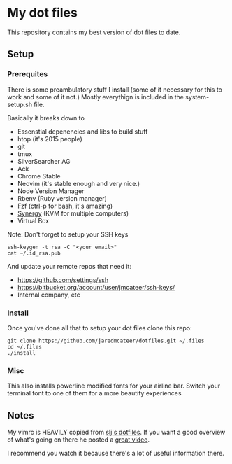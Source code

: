 My dot files
============

This repository contains my best version of dot files to date.

Setup
-----

### Prerequites

There is some preambulatory stuff I install (some of it necessary for this to
work and some of it not.) Mostly everythign is included in the system-setup.sh 
file.

Basically it breaks down to

* Essenstial depenencies and libs to build stuff
* htop (it's 2015 people)
* git
* tmux
* SilverSearcher AG
* Ack
* Chrome Stable
* Neovim (it's stable enough and very nice.)
* Node Version Manager
* Rbenv (Ruby version manager)
* Fzf (ctrl-p for bash, it's amazing)
* [Synergy](http://synergy-project.org/download/) (KVM for multiple computers)
* Virtual Box

Note: Don't forget to setup your SSH keys

```
ssh-keygen -t rsa -C "<your email>"
cat ~/.id_rsa.pub
```

And update your remote repos that need it:

* https://github.com/settings/ssh
* https://bitbucket.org/account/user/jmcateer/ssh-keys/
* Internal company, etc

### Install

Once you've done all that to setup your dot files clone this repo:

```
git clone https://github.com/jaredmcateer/dotfiles.git ~/.files
cd ~/.files
./install
```

### Misc

This also installs powerline modified fonts for your airline bar. Switch your
terminal font to one of them for a more beautify experiences

Notes
-----

My vimrc is HEAVILY copied from [slj's 
dotfiles](https://bitbucket.org/sjl/dotfiles/overview).
If you want a good overview of what's going on there he posted a [great
video](https://www.youtube.com/watch?v=xZuy4gBghho).

I recommend you watch it because there's a lot of useful information there.
